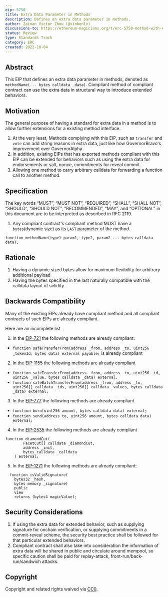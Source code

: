 ```yaml
---
eip: 5750
title: Extra Data Parameter in Methods
description: Defines an extra data parameter in methods.
author: Zainan Victor Zhou (@xinbenlv)
discussions-to: https://ethereum-magicians.org/t/erc-5750-method-with-extra-data/11176
status: Review
type: Standards Track
category: ERC
created: 2022-10-04
---
```


## Abstract

This EIP that defines an extra data parameter in methods, denoted as `methodName(... bytes calldata _data)`. Compliant method of compliant contract
can use the extra data in structural way to introduce extended behaviors.

## Motivation

The general purpose of having a standard for extra data in a method is to allow further extensions for a existing method interface.

1. At the very least, Methods complying with this EIP, such as `transfer` and `vote` can add string reasons in extra data, just like how GovernorBravo's improvement over GovernorAlpha
2. In addition, existing EIPs that has exported methods compliant with this EIP can be extended for behaviors such as using the extra data for endorsements or salt, nonce, commitments for reveal commit.
3. Allowing one method to carry arbitrary calldata for forwarding a function call to another method.

## Specification

The key words “MUST”, “MUST NOT”, “REQUIRED”, “SHALL”, “SHALL NOT”, “SHOULD”, “SHOULD NOT”, “RECOMMENDED”, “MAY”, and “OPTIONAL” in this document are to be interpreted as described in RFC 2119.

1. Any compliant contract's compliant method MUST have a `bytes`(dynamic size) as its `LAST` parameter of the method.

```solidity
function methodName(type1 param1, type2, param2 ... bytes calldata data);
```

## Rationale

1. Having a dynamic sized bytes allow for maximum flexibility for arbitrary additional payload
2. Having the bytes specified in the last naturally compatible with the calldata layout of solidity.

## Backwards Compatibility

Many of the existing EIPs already have compliant method and all compliant contracts of such EIPs are already compliant.

Here are an incomplete list

1. In the [EIP-721](./eip-721.md) the following methods are already compliant:

- `function safeTransferFrom(address _from, address _to, uint256 _tokenId, bytes data) external payable;` is already compliant

2. In the [EIP-1155](./eip-1155.md) the following methods are already compliant

- `function safeTransferFrom(address _from, address _to, uint256 _id, uint256 _value, bytes calldata _data) external;`
- `function safeBatchTransferFrom(address _from, address _to, uint256[] calldata _ids, uint256[] calldata _values, bytes calldata _data) external;`

3. In the [EIP-777](./eip-777.md) the following methods are already compliant

- `function burn(uint256 amount, bytes calldata data) external;`
- `function send(address to, uint256 amount, bytes calldata data) external;`

4. In the [EIP-2535](./eip-2535.md) the following methods are already compliant

```solidity
function diamondCut(
        FacetCut[] calldata _diamondCut,
        address _init,
        bytes calldata _calldata
    ) external;
```

5. In the [EIP-1271](./eip-1271.md) the following methods are already compliant:

```solidity
  function isValidSignature(
    bytes32 _hash,
    bytes memory _signature)
    public
    view
    returns (bytes4 magicValue);
```

## Security Considerations

1. If using the extra data for extended behavior, such as supplying signature for onchain verification, or supplying commitments in a commit-reveal scheme, the security best practice shall be followed for that particular extended behaviors.
2. Compliant contract shall also take into consideration the information of extra data will be shared in public and circulate around mempool, so specific caution shall be paid for replay-attack, front-run/back-run/sandwich attacks.

## Copyright
Copyright and related rights waived via [CC0](../LICENSE.md).
